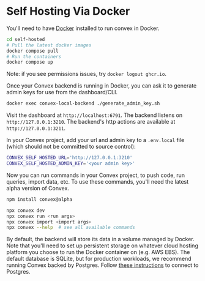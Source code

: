 # Self Hosting Via Docker

You'll need to have [Docker](https://docs.docker.com/desktop/) installed to run
convex in Docker.

```sh
cd self-hosted
# Pull the latest docker images
docker compose pull
# Run the containers
docker compose up
```

Note: if you see permissions issues, try `docker logout ghcr.io`.

Once your Convex backend is running in Docker, you can ask it to generate admin
keys for use from the dashboard/CLI.

```sh
docker exec convex-local-backend ./generate_admin_key.sh
```

Visit the dashboard at `http://localhost:6791`. The backend listens on
`http://127.0.0.1:3210`. The backend's http actions are available at
`http://127.0.0.1:3211`.

In your Convex project, add your url and admin key to a `.env.local` file (which
should not be committed to source control):

```sh
CONVEX_SELF_HOSTED_URL='http://127.0.0.1:3210'
CONVEX_SELF_HOSTED_ADMIN_KEY='<your admin key>'
```

Now you can run commands in your Convex project, to push code, run queries,
import data, etc. To use these commands, you'll need the latest alpha version of
Convex.

```sh
npm install convex@alpha
```

```sh
npx convex dev
npx convex run <run args>
npx convex import <import args>
npx convex --help  # see all available commands
```

By default, the backend will store its data in a volume managed by Docker. Note
that you'll need to set up persistent storage on whatever cloud hosting platform
you choose to run the Docker container on (e.g. AWS EBS). The default database
is SQLite, but for production workloads, we recommend running Convex backed by
Postgres. Follow
[these instructions](../README.md#self-hosting-on-postgres-with-neon) to connect
to Postgres.
